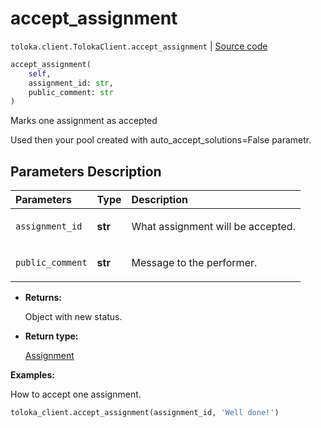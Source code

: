 # accept_assignment
`toloka.client.TolokaClient.accept_assignment` | [Source code](https://github.com/Toloka/toloka-kit/blob/v0.1.24/src/client/__init__.py#L44)

```python
accept_assignment(
    self,
    assignment_id: str,
    public_comment: str
)
```

Marks one assignment as accepted


Used then your pool created with auto_accept_solutions=False parametr.

## Parameters Description

| Parameters | Type | Description |
| :----------| :----| :-----------|
`assignment_id`|**str**|<p>What assignment will be accepted.</p>
`public_comment`|**str**|<p>Message to the performer.</p>

* **Returns:**

  Object with new status.

* **Return type:**

  [Assignment](toloka.client.assignment.Assignment.md)

**Examples:**

How to accept one assignment.

```python
toloka_client.accept_assignment(assignment_id, 'Well done!')
```
